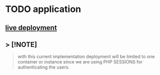 # TODO application

## [live deployment](https://hello-php.great-site.net)

## > [!NOTE]

> with this current implementation deployment will be limited to one container or instance since we are using PHP SESSIONS for authenticating the users.
